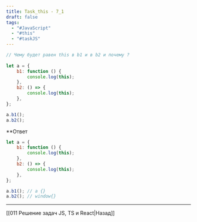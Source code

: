 ```yaml
---
title: Task_this - 7_1
draft: false
tags:
  - "#JavaScript"
  - "#this"
  - "#taskJS"
---
```

```js
// Чему будет равен this в b1 и в b2 и почему ?
    
let a = {
    b1: function () {
        console.log(this);
    },
    b2: () => {
        console.log(this);
    },
};

a.b1();
a.b2();
```

**Ответ

```js
let a = {
    b1: function () {
        console.log(this);
    },
    b2: () => {
        console.log(this);
    },
};

a.b1(); // a {}
a.b2(); // window{}
```

___

[[011 Решение задач JS, TS и React|Назад]]